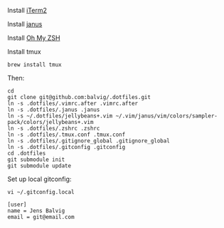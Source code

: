 Install [iTerm2](http://www.iterm2.com)

Install [janus](https://github.com/carlhuda/janus)

Install [Oh My ZSH](https://github.com/robbyrussell/oh-my-zsh)

Install tmux

    brew install tmux

Then:

    cd
    git clone git@github.com:balvig/.dotfiles.git
    ln -s .dotfiles/.vimrc.after .vimrc.after
    ln -s .dotfiles/.janus .janus
    ln -s ~/.dotfiles/jellybeans+.vim ~/.vim/janus/vim/colors/sampler-pack/colors/jellybeans+.vim
    ln -s .dotfiles/.zshrc .zshrc
    ln -s .dotfiles/.tmux.conf .tmux.conf
    ln -s .dotfiles/.gitignore_global .gitignore_global
    ln -s .dotfiles/.gitconfig .gitconfig
    cd .dotfiles
    git submodule init
    git submodule update

Set up local gitconfig:

    vi ~/.gitconfig.local

    [user]
    name = Jens Balvig
    email = git@email.com
